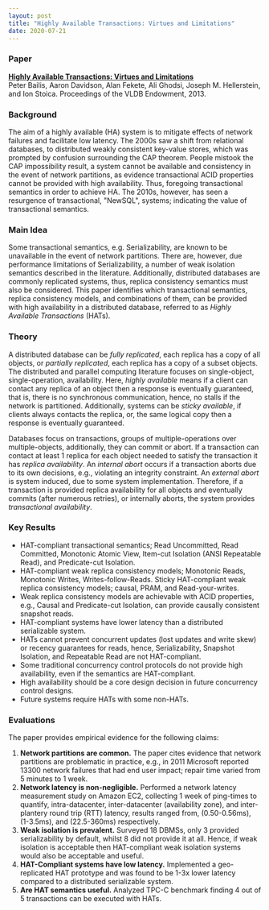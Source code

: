```yaml
---
layout: post
title: "Highly Available Transactions: Virtues and Limitations"
date: 2020-07-21
---
```


### Paper ###

**[Highly Available Transactions: Virtues and Limitations](https://www.vldb.org/pvldb/vol7/p181-bailis.pdf)**
<br />
    Peter Bailis, Aaron Davidson, Alan Fekete, Ali Ghodsi, Joseph M. Hellerstein, and Ion Stoica. Proceedings of the VLDB Endowment, 2013.


### Background ###
The aim of a highly available (HA) system is to mitigate effects of network failures and facilitate low latency.
The 2000s saw a shift from relational databases, to distributed weakly consistent key-value stores, which was prompted by confusion surrounding the CAP theorem.
People mistook the CAP impossibility result, a system cannot be available and consistency in the event of network partitions, as evidence transactional ACID properties cannot be provided with high availability.
Thus, foregoing transactional semantics in order to achieve HA.
The 2010s, however, has seen a resurgence of transactional, "NewSQL", systems; indicating the value of transactional semantics.

### Main Idea ###
Some transactional semantics, e.g. Serializability, are known to be unavailable in the event of network partitions.
There are, however, due performance limitations of Serializability, a number of weak isolation semantics described in the literature.
Additionally, distributed databases are commonly replicated systems, thus, replica consistency semantics must also be considered.
This paper identifies which transactional semantics, replica consistency models, and combinations of them, can be provided with high availability in a distributed database, referred to as *Highly Available Transactions* (HATs).

### Theory ###
A distributed database can be *fully replicated*, each replica has a copy of all objects, or *partially replicated*, each replica has a copy of a subset objects.
The distributed and parallel computing literature focuses on single-object, single-operation, availability.
Here, *highly available* means if a client can contact any replica of an object then a response is eventually guaranteed, that is, there is no synchronous communication, hence, no stalls if the network is partitioned.
Additionally, systems can be *sticky available*, if clients always contacts the replica, or, the same logical copy then a response is eventually guaranteed.

Databases focus on transactions, groups of multiple-operations over multiple-objects, additionally, they can commit or abort.
If a transaction can contact at least 1 replica for each object needed to satisfy the transaction it has *replica availability*.
An *internal abort* occurs if a transaction aborts due to its own decisions, e.g., violating an integrity constraint.
An *external abort* is system induced, due to some system implementation.
Therefore, if a transaction is provided replica availability for all objects and eventually commits (after numerous retries), or internally aborts, the system provides *transactional availability*.

### Key Results ###
+ HAT-compliant transactional semantics; Read Uncommitted, Read Committed, Monotonic Atomic View, Item-cut Isolation (ANSI Repeatable Read), and Predicate-cut Isolation.
+ HAT-compliant weak replica consistency models; Monotonic Reads, Monotonic Writes, Writes-follow-Reads. Sticky HAT-compliant weak replica consistency models; causal, PRAM, and Read-your-writes.
+ Weak replica consistency models are achievable with ACID properties, e.g., Causal and Predicate-cut Isolation, can provide causally consistent snapshot reads.
+ HAT-compliant systems have lower latency than a distributed serializable system.
+ HATs cannot prevent concurrent updates (lost updates and write skew) or recency guarantees for reads, hence, Serializability, Snapshot Isolation, and Repeatable Read are not HAT-compliant.
+ Some traditional concurrency control protocols do not provide high availability, even if the semantics are HAT-compliant.
+ High availability should be a core design decision in future concurrency control designs.
+ Future systems require HATs with some non-HATs.

### Evaluations ###
The paper provides empirical evidence for the following claims:
1. **Network partitions are common.** The paper cites evidence that network partitions are problematic in practice, e.g., in 2011 Microsoft reported 13300 network failures that had end user impact; repair time varied from 5 minutes to 1 week.
2. **Network latency is non-negligible.** Performed a network latency measurement study on Amazon EC2, collecting 1 week of ping-times to quantify, intra-datacenter, inter-datacenter (availability zone), and inter-plantery round trip (RTT) latency, results ranged from, (0.50-0.56ms), (1-3.5ms), and (22.5-360ms) respectively.
3. **Weak isolation is prevalent.** Surveyed 18 DBMSs, only 3 provided serializability by default, whilst 8 did not provide it at all. Hence, if weak isolation is acceptable then HAT-compliant weak isolation systems would also be acceptable and useful.
4. **HAT-Compliant systems have low latency.** Implemented a geo-replicated HAT prototype and was found to be 1-3x lower latency compared to a distributed serializable system.
5. **Are HAT semantics useful.** Analyzed TPC-C benchmark finding 4 out of 5 transactions can be executed with HATs.
